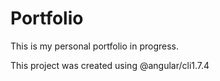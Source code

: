 # Portfolio

This is my personal portfolio in progress. 



This project was created using @angular/cli1.7.4
